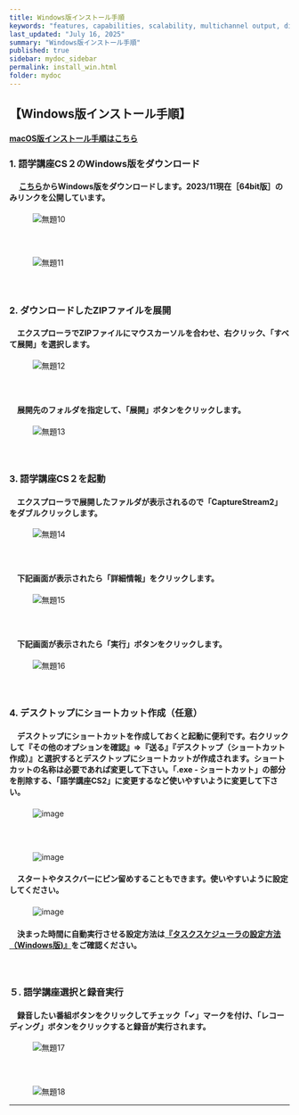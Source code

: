 ```yaml
---
title: Windows版インストール手順
keywords: "features, capabilities, scalability, multichannel output, dita, hats, comparison, benefits"
last_updated: "July 16, 2025"
summary: "Windows版インストール手順"
published: true
sidebar: mydoc_sidebar
permalink: install_win.html
folder: mydoc
---
```


## 【Windows版インストール手順】　　　　　　

####  [macOS版インストール手順はこちら](./install_mac)

### 1. 語学講座CS２のWindows版をダウンロード                    
####    　 [こちら](./#実行ファイル-1)からWindows版をダウンロードします。2023/11現在［64bit版］のみリンクを公開しています。
　　　![無題10](https://user-images.githubusercontent.com/46049273/209804297-5c2dfb6c-93b5-43b6-be33-16f66732f500.png)
#### 　　
 
　　　![無題11](https://user-images.githubusercontent.com/46049273/209804309-868bd1a7-7e3c-45a9-b87f-a4efa74a34eb.png)
#### 　　
 
### 2. ダウンロードしたZIPファイルを展開
####    　エクスプローラでZIPファイルにマウスカーソルを合わせ、右クリック、「すべて展開」を選択します。
　　　![無題12](https://user-images.githubusercontent.com/46049273/209804320-c3d24dfb-5a72-455c-b0b7-ba9159e3b2e0.png)
#### 　　
####    　展開先のフォルダを指定して、「展開」ボタンをクリックします。 
　　　![無題13](https://user-images.githubusercontent.com/46049273/209804334-81ae0dd8-0c5e-4125-a152-45bf85679d6b.png)
#### 　　
 
### 3. 語学講座CS２を起動
####    　エクスプローラで展開したファルダが表示されるので「CaptureStream2」をダブルクリックします。
　　　![無題14](https://user-images.githubusercontent.com/46049273/209804344-c4da54d7-36fc-42de-a496-0bcf6bfc1ed9.png)
#### 　　
####    　下記画面が表示されたら「詳細情報」をクリックします。 
　　　![無題15](https://user-images.githubusercontent.com/46049273/209804791-1c4dde6c-a053-45d1-a0e9-c27a6e2286ec.png)
#### 　　
####    　下記画面が表示されたら「実行」ボタンをクリックします。 
　　　![無題16](https://user-images.githubusercontent.com/46049273/209804801-d5c2dddc-b0bd-460a-8c58-85c62d7175c0.png)
#### 　　
 
### 4. デスクトップにショートカット作成（任意）
####    　デスクトップにショートカットを作成しておくと起動に便利です。右クリックして『その他のオプションを確認』⇒『送る』『デスクトップ（ショートカット作成）』と選択するとデスクトップにショートカットが作成されます。ショートカットの名称は必要であれば変更して下さい。「.exe - ショートカット」の部分を削除する、「語学講座CS2」に変更するなど使いやすいように変更して下さい。
　　　![image](https://github.com/user-attachments/assets/91c6ad4d-80df-49a3-954d-023210634d3c)
#### 　　
　　　![image](https://github.com/user-attachments/assets/f253ef62-d3aa-448f-8570-eb646eaf7d27)
####    　スタートやタスクバーにピン留めすることもできます。使いやすいように設定してください。
　　　![image](https://github.com/user-attachments/assets/7f90217e-6b99-4506-bb7f-54b74fa5b21d)

####    　決まった時間に自動実行させる設定方法は[『タスクスケジューラの設定方法（Windows版)』](./scheduler-win)をご確認ください。
#### 　　
 
  
 
### ５. 語学講座選択と録音実行
####    　録音したい番組ボタンをクリックしてチェック「✓」マークを付け、「レコーディング」ボタンをクリックすると録音が実行されます。
　　　![無題17](https://user-images.githubusercontent.com/46049273/209804811-d4e8cfff-fec9-420e-bd9c-c655c6ea01d1.png)
#### 　　
　　　![無題18](https://user-images.githubusercontent.com/46049273/209804826-7098904e-75a9-45ce-b826-34668ad22b72.png)



*** 
 <link rel="shortcut icon" type="image/x-icon" href="https://avatars.githubusercontent.com/u/46049273?v=4">
 <meta name="twitter:image:src" content="https://avatars.githubusercontent.com/u/46049273?v=4">
